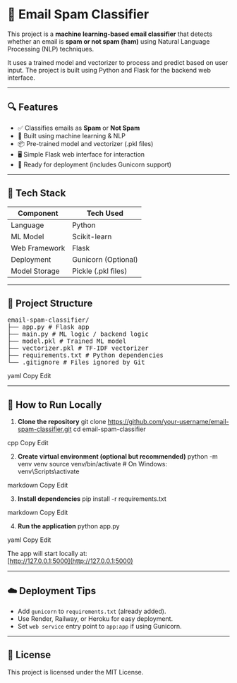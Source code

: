 # 📧 Email Spam Classifier

This project is a **machine learning-based email classifier** that detects whether an email is **spam or not spam (ham)** using Natural Language Processing (NLP) techniques.

It uses a trained model and vectorizer to process and predict based on user input. The project is built using Python and Flask for the backend web interface.

---

## 🔍 Features

- ✅ Classifies emails as **Spam** or **Not Spam**
- 🧠 Built using machine learning & NLP
- 📦 Pre-trained model and vectorizer (.pkl files)
- 🖥 Simple Flask web interface for interaction
- 🚀 Ready for deployment (includes Gunicorn support)

---

## 🧠 Tech Stack

| Component       | Tech Used            |
|-----------------|----------------------|
| Language        | Python               |
| ML Model        | Scikit-learn         |
| Web Framework   | Flask                |
| Deployment      | Gunicorn (Optional)  |
| Model Storage   | Pickle (.pkl files)  |

---

## 📁 Project Structure
<pre>
email-spam-classifier/
├── app.py # Flask app
├── main.py # ML logic / backend logic
├── model.pkl # Trained ML model
├── vectorizer.pkl # TF-IDF vectorizer
├── requirements.txt # Python dependencies
└── .gitignore # Files ignored by Git
</pre>

yaml
Copy
Edit

---

## 🚀 How to Run Locally

1. **Clone the repository**
git clone https://github.com/your-username/email-spam-classifier.git
cd email-spam-classifier

cpp
Copy
Edit

2. **Create virtual environment (optional but recommended)**
python -m venv venv
source venv/bin/activate # On Windows: venv\Scripts\activate

markdown
Copy
Edit

3. **Install dependencies**
pip install -r requirements.txt

markdown
Copy
Edit

4. **Run the application**
python app.py

yaml
Copy
Edit

The app will start locally at:  
[http://127.0.0.1:5000](http://127.0.0.1:5000)

---

## ☁️ Deployment Tips

- Add `gunicorn` to `requirements.txt` (already added).
- Use Render, Railway, or Heroku for easy deployment.
- Set `web service` entry point to `app:app` if using Gunicorn.

---

## 📄 License

This project is licensed under the MIT License.
